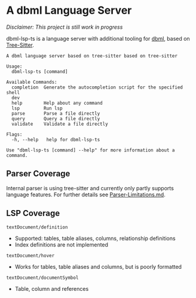 # A dbml Language Server
*Disclaimer: This project is still work in progress*  

dbml-lsp-ts is a language server with additional tooling
for [dbml](https://dbml.dbdiagram.io/home), based on 
[Tree-Sitter](https://tree-sitter.github.io/tree-sitter/).  

```
A dbml language server based on tree-sitter based on tree-sitter

Usage:
  dbml-lsp-ts [command]

Available Commands:
  completion  Generate the autocompletion script for the specified shell
  dev         
  help        Help about any command
  lsp         Run lsp
  parse       Parse a file directly
  query       Query a file directly
  validate    Validate a file directly

Flags:
  -h, --help   help for dbml-lsp-ts

Use "dbml-lsp-ts [command] --help" for more information about a command.
```

## Parser Coverage
Internal parser is using tree-sitter and currently only partly supports language features.
For further details see [Parser-Limitations.md](./limitations.md).

## LSP Coverage
`textDocument/definition`  
- Supported: tables, table aliases, columns, relationship definitions
- Index definitions are not implemented

`textDocument/hover`  
- Works for tables, table aliases and columns, but is poorly formatted  

`textDocument/documentSymbol`
- Table, column and references

